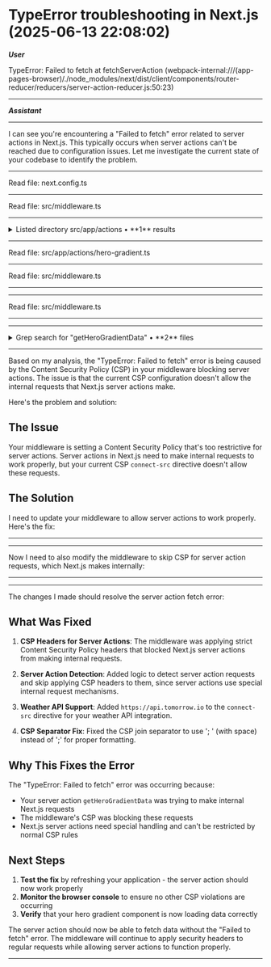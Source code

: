 <!-- Generated by SpecStory -->

# TypeError troubleshooting in Next.js (2025-06-13 22:08:02)

_**User**_

TypeError: Failed to fetch
    at fetchServerAction (webpack-internal:///(app-pages-browser)/./node_modules/next/dist/client/components/router-reducer/reducers/server-action-reducer.js:50:23)

---

_**Assistant**_



---

I can see you're encountering a "Failed to fetch" error related to server actions in Next.js. This typically occurs when server actions can't be reached due to configuration issues. Let me investigate the current state of your codebase to identify the problem.

---

Read file: next.config.ts

---

Read file: src/middleware.ts

---

<details>
            <summary>Listed directory src/app/actions • **1** results</summary>
        
| Name |
|-------|
| 📄 `hero-gradient.ts` |

</details>

---

Read file: src/app/actions/hero-gradient.ts

---

Read file: src/middleware.ts

---



---

Read file: src/middleware.ts

---



---

<details>
            <summary>Grep search for "getHeroGradientData" • **2** files</summary>
        
| File | Line | Match |
|------|------|-------|
| `file:///Users/williamcarrico/Web%20App%20Design/woody-disney-vacation-planning/src/components/hero/LiveGradientProvider.tsx` | L3 | `import { getHeroGradientData } from '@/app/actions/hero-gradient'` |
| `file:///Users/williamcarrico/Web%20App%20Design/woody-disney-vacation-planning/src/components/hero/LiveGradientProvider.tsx` | L120 | `const data = await getHeroGradientData()` |
| `file:///Users/williamcarrico/Web%20App%20Design/woody-disney-vacation-planning/src/app/actions/hero-gradient.ts` | L35 | `export const getHeroGradientData = unstable_cache(` |

</details>

---

Based on my analysis, the "TypeError: Failed to fetch" error is being caused by the Content Security Policy (CSP) in your middleware blocking server actions. The issue is that the current CSP configuration doesn't allow the internal requests that Next.js server actions make.

Here's the problem and solution:

## The Issue

Your middleware is setting a Content Security Policy that's too restrictive for server actions. Server actions in Next.js need to make internal requests to work properly, but your current CSP `connect-src` directive doesn't allow these requests.

## The Solution

I need to update your middleware to allow server actions to work properly. Here's the fix:

---



---

Now I need to also modify the middleware to skip CSP for server action requests, which Next.js makes internally:

---



---

The changes I made should resolve the server action fetch error:

## What Was Fixed

1. **CSP Headers for Server Actions**: The middleware was applying strict Content Security Policy headers that blocked Next.js server actions from making internal requests.

2. **Server Action Detection**: Added logic to detect server action requests and skip applying CSP headers to them, since server actions use special internal request mechanisms.

3. **Weather API Support**: Added `https://api.tomorrow.io` to the `connect-src` directive for your weather API integration.

4. **CSP Separator Fix**: Fixed the CSP join separator to use '; ' (with space) instead of ';' for proper formatting.

## Why This Fixes the Error

The "TypeError: Failed to fetch" error was occurring because:
- Your server action `getHeroGradientData` was trying to make internal Next.js requests
- The middleware's CSP was blocking these requests
- Next.js server actions need special handling and can't be restricted by normal CSP rules

## Next Steps

1. **Test the fix** by refreshing your application - the server action should now work properly
2. **Monitor the browser console** to ensure no other CSP violations are occurring
3. **Verify** that your hero gradient component is now loading data correctly

The server action should now be able to fetch data without the "Failed to fetch" error. The middleware will continue to apply security headers to regular requests while allowing server actions to function properly.

---

